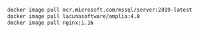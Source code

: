 ﻿```sh
docker image pull mcr.microsoft.com/mssql/server:2019-latest
docker image pull lacunasoftware/amplia:4.8
docker image pull nginx:1.16
```
